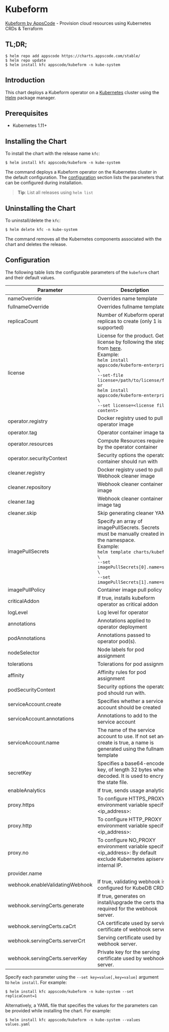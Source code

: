 # Kubeform

[Kubeform by AppsCode](https://github.com/kubeform) - Provision cloud resources using Kubernetes CRDs & Terraform

## TL;DR;

```console
$ helm repo add appscode https://charts.appscode.com/stable/
$ helm repo update
$ helm install kfc appscode/kubeform -n kube-system
```

## Introduction

This chart deploys a Kubeform operator on a [Kubernetes](http://kubernetes.io) cluster using the [Helm](https://helm.sh) package manager.

## Prerequisites

- Kubernetes 1.11+

## Installing the Chart

To install the chart with the release name `kfc`:

```console
$ helm install kfc appscode/kubeform -n kube-system
```

The command deploys a Kubeform operator on the Kubernetes cluster in the default configuration. The [configuration](#configuration) section lists the parameters that can be configured during installation.

> **Tip**: List all releases using `helm list`

## Uninstalling the Chart

To uninstall/delete the `kfc`:

```console
$ helm delete kfc -n kube-system
```

The command removes all the Kubernetes components associated with the chart and deletes the release.

## Configuration

The following table lists the configurable parameters of the `kubeform` chart and their default values.

|            Parameter            |                                                                                                                                                                                  Description                                                                                                                                                                                  |    Default     |
|---------------------------------|-------------------------------------------------------------------------------------------------------------------------------------------------------------------------------------------------------------------------------------------------------------------------------------------------------------------------------------------------------------------------------|----------------|
| nameOverride                    | Overrides name template                                                                                                                                                                                                                                                                                                                                                       | `""`           |
| fullnameOverride                | Overrides fullname template                                                                                                                                                                                                                                                                                                                                                   | `""`           |
| replicaCount                    | Number of Kubeform operator replicas to create (only 1 is supported)                                                                                                                                                                                                                                                                                                          | `1`            |
| license                         | License for the product. Get a license by following the steps from [here](https://kubeform.com/docs/latest/setup/install/community/#get-a-license). <br> Example: <br> `helm install appscode/kubeform-enterprise \` <br> `--set-file license=/path/to/license/file` <br> `or` <br> `helm install appscode/kubeform-enterprise \` <br> `--set license=<license file content>` | `""`           |
| operator.registry               | Docker registry used to pull operator image                                                                                                                                                                                                                                                                                                                                   | `kubeform`     |
| operator.tag                    | Operator container image tag                                                                                                                                                                                                                                                                                                                                                  | `v0.3.0`       |
| operator.resources              | Compute Resources required by the operator container                                                                                                                                                                                                                                                                                                                          | `{}`           |
| operator.securityContext        | Security options the operator container should run with                                                                                                                                                                                                                                                                                                                       | `{}`           |
| cleaner.registry                | Docker registry used to pull Webhook cleaner image                                                                                                                                                                                                                                                                                                                            | `appscode`     |
| cleaner.repository              | Webhook cleaner container image                                                                                                                                                                                                                                                                                                                                               | `kubectl`      |
| cleaner.tag                     | Webhook cleaner container image tag                                                                                                                                                                                                                                                                                                                                           | `v1.16`        |
| cleaner.skip                    | Skip generating cleaner YAML                                                                                                                                                                                                                                                                                                                                                  | `false`        |
| imagePullSecrets                | Specify an array of imagePullSecrets. Secrets must be manually created in the namespace. <br> Example: <br> `helm template charts/kubeform \` <br> `--set imagePullSecrets[0].name=sec0 \` <br> `--set imagePullSecrets[1].name=sec1`                                                                                                                                         | `[]`           |
| imagePullPolicy                 | Container image pull policy                                                                                                                                                                                                                                                                                                                                                   | `IfNotPresent` |
| criticalAddon                   | If true, installs kubeform operator as critical addon                                                                                                                                                                                                                                                                                                                         | `false`        |
| logLevel                        | Log level for operator                                                                                                                                                                                                                                                                                                                                                        | `3`            |
| annotations                     | Annotations applied to operator deployment                                                                                                                                                                                                                                                                                                                                    | `{}`           |
| podAnnotations                  | Annotations passed to operator pod(s).                                                                                                                                                                                                                                                                                                                                        | `{}`           |
| nodeSelector                    | Node labels for pod assignment                                                                                                                                                                                                                                                                                                                                                | ``             |
| tolerations                     | Tolerations for pod assignment                                                                                                                                                                                                                                                                                                                                                | `[]`           |
| affinity                        | Affinity rules for pod assignment                                                                                                                                                                                                                                                                                                                                             | `{}`           |
| podSecurityContext              | Security options the operator pod should run with.                                                                                                                                                                                                                                                                                                                            | `{}`           |
| serviceAccount.create           | Specifies whether a service account should be created                                                                                                                                                                                                                                                                                                                         | `true`         |
| serviceAccount.annotations      | Annotations to add to the service account                                                                                                                                                                                                                                                                                                                                     | `{}`           |
| serviceAccount.name             | The name of the service account to use. If not set and create is true, a name is generated using the fullname template                                                                                                                                                                                                                                                        | ``             |
| secretKey                       | Specifies a base64-encoded key, of length 32 bytes when decoded. It is used to encrypt the state file.                                                                                                                                                                                                                                                                        | ``             |
| enableAnalytics                 | If true, sends usage analytics                                                                                                                                                                                                                                                                                                                                                | `true`         |
| proxy.https                     | To configure HTTPS_PROXY environment variable specify <ip_address>:<port>                                                                                                                                                                                                                                                                                                     | `''`           |
| proxy.http                      | To configure HTTP_PROXY environment variable specify <ip_address>:<port>                                                                                                                                                                                                                                                                                                      | `''`           |
| proxy.no                        | To configure NO_PROXY environment variable specify <ip_address>:<port> By default exclude Kubernetes apiserver internal IP.                                                                                                                                                                                                                                                   | `'10.43.0.1'`  |
| provider.name                   |                                                                                                                                                                                                                                                                                                                                                                               | `linode`       |
| webhook.enableValidatingWebhook | If true, validating webhook is configured for KubeDB CRDss                                                                                                                                                                                                                                                                                                                    | `true`         |
| webhook.servingCerts.generate   | If true, generates on install/upgrade the certs that is required for the webhook server.                                                                                                                                                                                                                                                                                      | `true`         |
| webhook.servingCerts.caCrt      | CA certificate used by serving certificate of webhook server.                                                                                                                                                                                                                                                                                                                 | `""`           |
| webhook.servingCerts.serverCrt  | Serving certificate used by webhook server.                                                                                                                                                                                                                                                                                                                                   | `""`           |
| webhook.servingCerts.serverKey  | Private key for the serving certificate used by webhook server.                                                                                                                                                                                                                                                                                                               | `""`           |


Specify each parameter using the `--set key=value[,key=value]` argument to `helm install`. For example:

```console
$ helm install kfc appscode/kubeform -n kube-system --set replicaCount=1
```

Alternatively, a YAML file that specifies the values for the parameters can be provided while
installing the chart. For example:

```console
$ helm install kfc appscode/kubeform -n kube-system --values values.yaml
```
